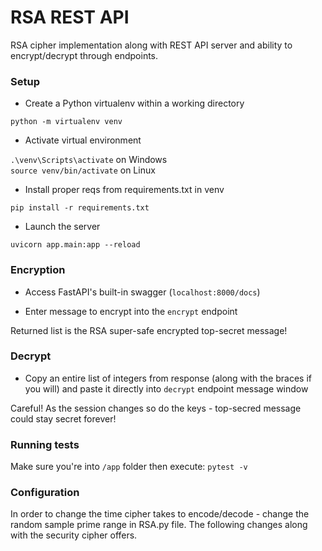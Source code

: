 # RSA REST API

RSA cipher implementation along with REST API server and ability to encrypt/decrypt through endpoints.

### Setup
* Create a Python virtualenv within a working directory 

`python -m virtualenv venv`

* Activate virtual environment

`.\venv\Scripts\activate` on Windows  
`source venv/bin/activate` on Linux

* Install proper reqs from requirements.txt in venv

`pip install -r requirements.txt`

* Launch the server 

`uvicorn app.main:app --reload`

### Encryption

* Access FastAPI's built-in swagger (`localhost:8000/docs`)

* Enter message to encrypt into the `encrypt` endpoint

Returned list is the RSA super-safe encrypted top-secret message!

### Decrypt

* Copy an entire list of integers from response (along with the braces if you will) and paste it directly into `decrypt` endpoint message window

Careful! As the session changes so do the keys - top-secred message could stay secret forever!

### Running tests
Make sure you're into `/app` folder then execute:
`pytest -v`

### Configuration

In order to change the time cipher takes to encode/decode - change
the random sample prime range in RSA.py file. The following changes along
with the security cipher offers.
